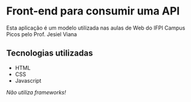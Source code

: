
# Front-end para consumir uma API

Esta aplicação é um modelo utilizada nas aulas de Web do IFPI Campus Picos pelo Prof. Jesiel Viana

## Tecnologias utilizadas

- HTML
- CSS
- Javascript

*Não utiliza frameworks!*

